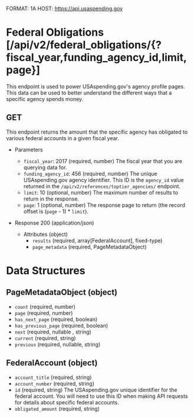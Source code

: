 FORMAT: 1A
HOST: https://api.usaspending.gov

# Federal Obligations [/api/v2/federal_obligations/{?fiscal_year,funding_agency_id,limit,page}]

This endpoint is used to power USAspending.gov's agency profile pages. This data can be used to better understand the different ways that a specific agency spends money.

## GET

This endpoint returns the amount that the specific agency has obligated to various federal accounts in a given fiscal year.

+ Parameters
    + `fiscal_year`: 2017 (required, number)
        The fiscal year that you are querying data for.
    + `funding_agency_id`: 456 (required, number)
        The unique USAspending.gov agency identifier. This ID is the `agency_id` value returned in the `/api/v2/references/toptier_agencies/` endpoint.
    + `limit`: 10 (optional, number)
        The maximum number of results to return in the response.
    + `page`: 1 (optional, number)
        The response page to return (the record offset is (`page` - 1) * `limit`).
        
+ Response 200 (application/json)
    + Attributes (object)
        + `results` (required, array[FederalAccount], fixed-type)
        + `page_metadata` (required, PageMetadataObject)

# Data Structures

## PageMetadataObject (object)
+ `count` (required, number)
+ `page` (required, number)
+ `has_next_page` (required, boolean)
+ `has_previous_page` (required, boolean)
+ `next` (required, nullable , string)
+ `current` (required, string)
+ `previous` (required, nullable, string)

## FederalAccount (object)
+ `account_title` (required, string)
+ `account_number` (required, string)
+ `id` (required, string)
    The USAspending.gov unique identifier for the federal account. You will need to use this ID when making API requests for details about specific federal accounts.
+ `obligated_amount` (required, string)